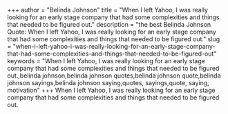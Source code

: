 +++
author = "Belinda Johnson"
title = "When I left Yahoo, I was really looking for an early stage company that had some complexities and things that needed to be figured out."
description = "the best Belinda Johnson Quote: When I left Yahoo, I was really looking for an early stage company that had some complexities and things that needed to be figured out."
slug = "when-i-left-yahoo-i-was-really-looking-for-an-early-stage-company-that-had-some-complexities-and-things-that-needed-to-be-figured-out"
keywords = "When I left Yahoo, I was really looking for an early stage company that had some complexities and things that needed to be figured out.,belinda johnson,belinda johnson quotes,belinda johnson quote,belinda johnson sayings,belinda johnson saying,quotes, sayings,quote, saying, motivation"
+++
When I left Yahoo, I was really looking for an early stage company that had some complexities and things that needed to be figured out.

